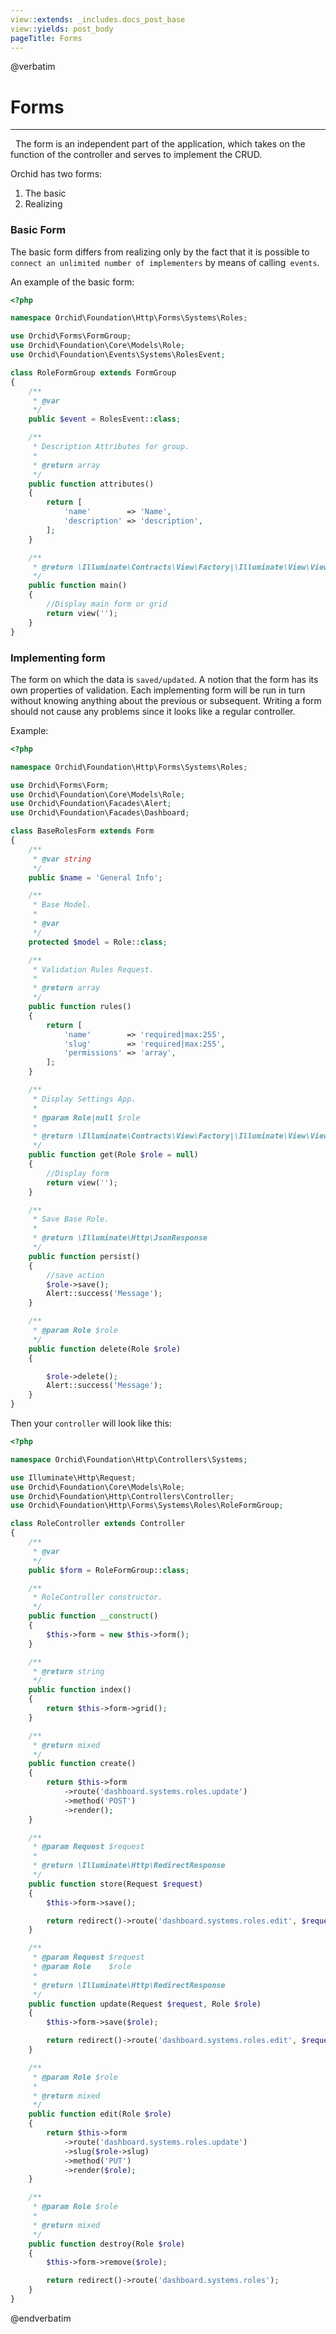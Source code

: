 ```yaml
---
view::extends: _includes.docs_post_base
view::yields: post_body
pageTitle: Forms
---
```

@verbatim
# Forms
----------
 
The form is an independent part of the application, which takes on the function of the controller and serves to implement the CRUD.

Orchid has two forms:
1. The basic
1. Realizing


### Basic Form

The basic form differs from realizing only by the fact that it is possible to `connect an unlimited number of implementers` by means of calling` events`.

An example of the basic form:
```php
<?php

namespace Orchid\Foundation\Http\Forms\Systems\Roles;

use Orchid\Forms\FormGroup;
use Orchid\Foundation\Core\Models\Role;
use Orchid\Foundation\Events\Systems\RolesEvent;

class RoleFormGroup extends FormGroup
{
    /**
     * @var
     */
    public $event = RolesEvent::class;

    /**
     * Description Attributes for group.
     *
     * @return array
     */
    public function attributes()
    {
        return [
            'name'        => 'Name',
            'description' => 'description',
        ];
    }

    /**
     * @return \Illuminate\Contracts\View\Factory|\Illuminate\View\View
     */
    public function main()
    {
        //Display main form or grid
        return view('');
    }
}

```

### Implementing form

The form on which the data is `saved/updated`. A notion that the form has its own properties of validation.
Each implementing form will be run in turn without knowing anything about the previous or subsequent.
Writing a form should not cause any problems since it looks like a regular controller.

Example:
```php
<?php

namespace Orchid\Foundation\Http\Forms\Systems\Roles;

use Orchid\Forms\Form;
use Orchid\Foundation\Core\Models\Role;
use Orchid\Foundation\Facades\Alert;
use Orchid\Foundation\Facades\Dashboard;

class BaseRolesForm extends Form
{
    /**
     * @var string
     */
    public $name = 'General Info';

    /**
     * Base Model.
     *
     * @var
     */
    protected $model = Role::class;

    /**
     * Validation Rules Request.
     *
     * @return array
     */
    public function rules()
    {
        return [
            'name'        => 'required|max:255',
            'slug'        => 'required|max:255',
            'permissions' => 'array',
        ];
    }

    /**
     * Display Settings App.
     *
     * @param Role|null $role
     *
     * @return \Illuminate\Contracts\View\Factory|\Illuminate\View\View
     */
    public function get(Role $role = null)
    {
        //Display form
        return view('');
    }

    /**
     * Save Base Role.
     *
     * @return \Illuminate\Http\JsonResponse
     */
    public function persist()
    {
        //save action
        $role->save();
        Alert::success('Message');
    }

    /**
     * @param Role $role
     */
    public function delete(Role $role)
    {

        $role->delete();
        Alert::success('Message');
    }
}

```

Then your `controller` will look like this:

```php
<?php

namespace Orchid\Foundation\Http\Controllers\Systems;

use Illuminate\Http\Request;
use Orchid\Foundation\Core\Models\Role;
use Orchid\Foundation\Http\Controllers\Controller;
use Orchid\Foundation\Http\Forms\Systems\Roles\RoleFormGroup;

class RoleController extends Controller
{
    /**
     * @var
     */
    public $form = RoleFormGroup::class;

    /**
     * RoleController constructor.
     */
    public function __construct()
    {
        $this->form = new $this->form();
    }

    /**
     * @return string
     */
    public function index()
    {
        return $this->form->grid();
    }

    /**
     * @return mixed
     */
    public function create()
    {
        return $this->form
            ->route('dashboard.systems.roles.update')
            ->method('POST')
            ->render();
    }

    /**
     * @param Request $request
     *
     * @return \Illuminate\Http\RedirectResponse
     */
    public function store(Request $request)
    {
        $this->form->save();

        return redirect()->route('dashboard.systems.roles.edit', $request->get('slug'));
    }

    /**
     * @param Request $request
     * @param Role    $role
     *
     * @return \Illuminate\Http\RedirectResponse
     */
    public function update(Request $request, Role $role)
    {
        $this->form->save($role);

        return redirect()->route('dashboard.systems.roles.edit', $request->get('slug'));
    }

    /**
     * @param Role $role
     *
     * @return mixed
     */
    public function edit(Role $role)
    {
        return $this->form
            ->route('dashboard.systems.roles.update')
            ->slug($role->slug)
            ->method('PUT')
            ->render($role);
    }

    /**
     * @param Role $role
     *
     * @return mixed
     */
    public function destroy(Role $role)
    {
        $this->form->remove($role);

        return redirect()->route('dashboard.systems.roles');
    }
}

```


@endverbatim
